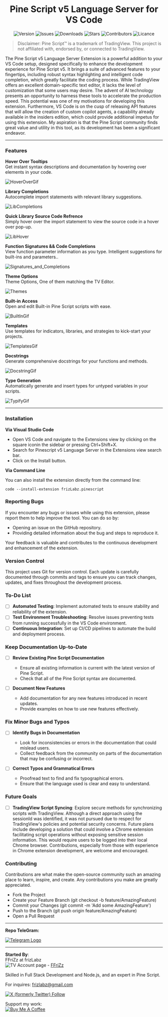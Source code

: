 
<h1 align="center">Pine Script v5 Language Server for VS Code</h1>

<p align="center">
  <a><img src="https://img.shields.io/github/package-json/v/FFriZ/Pine-Script-v5-VS-Code?color=green&style=flat-square" alt="Version"></a>
  <a><img src="https://img.shields.io/github/issues/FFriZ/Pine-Script-v5-VS-Code?style=flat-square" alt="Issues"></a>
  <a><img src="https://img.shields.io/visual-studio-marketplace/i/frizlabz.pinescript?color=red&style=flat-square" alt="Downloads"></a>
  <a><img src="https://img.shields.io/github/stars/FFriZ/Pine-Script-v5-VS-Code?color=red&style=flat-square" alt="Stars"></a>
  <a><img src="https://img.shields.io/github/contributors/FFriZ/Pine-Script-v5-VS-Code?color=green&style=flat-square" alt="Contributors"></a>
  <a><img src="https://img.shields.io/github/license/FFriZ/Pine-Script-v5-VS-Code?style=flat-square" alt="Licance"></a>
</p>

> Disclaimer: Pine Script™ is a trademark of TradingView. This project is not affiliated with, endorsed by, or connected to TradingView.






The Pine Script v5 Language Server Extension is a powerful addition to your VS Code setup, designed specifically to enhance the development experience for Pine Script v5. It brings a suite of advanced features to your fingertips, including robust syntax highlighting and intelligent code completion, which greatly facilitate the coding process. While TradingView offers an excellent domain-specific text editor, it lacks the level of customization that some users may desire. The advent of AI technology presents an opportunity to harness these tools to accelerate the production speed. This potential was one of my motivations for developing this extension. Furthermore, VS Code is on the cusp of releasing API features that will allow the creation of custom copilot agents, a capability already available in the insiders edition, which could provide additional impetus for using this extension. My aspiration is that the Pine Script community finds great value and utility in this tool, as its development has been a significant endeavor.



***

### **Features**

**Hover Over Tooltips**  
Get instant syntax descriptions and documentation by hovering over elements in your code.  

![HoverOverGif](https://media.discordapp.net/attachments/1004112195707207683/1179807196897361940/HoverOverPinescript.gif?ex=657b2013&is=6568ab13&hm=f32d9ca8863d5d830252df7cebee16106c329c1bce7029eb5da9ccb451a96b66&=&width=757&height=279)

**Library Completions**  
Autocomplete import statements with relevant library suggestions.

![LibCompletions](https://cdn.discordapp.com/attachments/1004112195707207683/1181021260961034421/LibCompletion.gif?ex=657f8ac2&is=656d15c2&hm=a71b4eb7b5cc5d5408a186421623ff915431d1daee8d2e083a6328b12f92fbf2&)

**Quick Library Source Code Refrence**  
Simply hover over the import statement to view the source code in a hover over pop-up.

![LibHover](https://cdn.discordapp.com/attachments/1004112195707207683/1181022167878619197/LibHover.gif?ex=657f8b9b&is=656d169b&hm=07043670cb8462b34ff75f9e9141d43597733d59a885037f91080c444d78fa29&)

**Function Signatures && Code Completions**  
View function parameter information as you type. Intelligent suggestions for built-ins and parameters..

![Signatures_and_Completions](https://media.discordapp.net/attachments/1004112195707207683/1190801687527563345/signatureCompletions.gif?ex=65a31f7e&is=6590aa7e&hm=c61b886d7dae9175b5badf9f7bce3daced22d4587fa5b184c131693595706e1b&=&width=757&height=400)


**Theme Options**  
Theme Options, One of them matching the TV Editor.

![Themes](https://media.discordapp.net/attachments/1004112195707207683/1190800538338611333/pinethemes.gif?ex=65a31e6c&is=6590a96c&hm=d031eaf49673c4da4b4d4aa9a12d8deab596d8e17b395e90f730a76e204d3c6b&=&width=757&height=344)


**Built-in Access**  
Open and edit Built-in Pine Script scripts with ease.

![BuiltInGif](https://cdn.discordapp.com/attachments/1004112195707207683/1191840488773394582/buildinacess.gif?ex=65a6e6f3&is=659471f3&hm=60a0fed2f605dd535e0ec85a544962ffba617ad5c4de04910b3a324db2776a2c&)


**Templates**  
Use templates for indicators, libraries, and strategies to kick-start your projects.

![TemplatesGif](https://cdn.discordapp.com/attachments/1004112195707207683/1191840483220144138/templates.gif?ex=65a6e6f2&is=659471f2&hm=deb51d2989cfa145fcbb7d00a5ad71ff06d15e54ddf506191a9cdfe456e892fa&)

**Docstrings**  
Generate comprehensive docstrings for your functions and methods.  

![DocstringGif](https://cdn.discordapp.com/attachments/1004112195707207683/1179807196335317082/DocstringPinescript.gif?ex=657b2013&is=6568ab13&hm=b8af63f3cfcddcafb9af52a8d4c9123a34e8b41c277392eb860297a3278e5d58&)

**Type Generation**  
Automatically generate and insert types for untyped variables in your scripts.  

![TypifyGif](https://media.discordapp.net/attachments/1004112195707207683/1179807197451001856/TypifyPinescript.gif?ex=657b2013&is=6568ab13&hm=eb8256aa2ade68524f3a06c5dacb6e21c828466957c8e6f48c6746f0ede2d800&=&width=757&height=343)
***

### **Installation**
**Via Visual Studio Code**  
- Open VS Code and navigate to the Extensions view by clicking on the square iconin the sidebar or pressing Ctrl+Shift+X.
- Search for Pinescript v5 Language Server in the Extensions view search bar.
- Click on the Install button.

**Via Command Line**

You can also install the extension directly from the command line:
    
    code --install-extension frizLabz.pinescript


### **Reporting Bugs**
If you encounter any bugs or issues while using this extension, please report them to help improve the tool. You can do so by:

- Opening an issue on the GitHub repository.
- Providing detailed information about the bug and steps to reproduce it.  

Your feedback is valuable and contributes to the continuous development and enhancement of the extension.

### **Version Control**
This project uses Git for version control. Each update is carefully documented through commits and tags to ensure you can track changes, updates, and fixes throughout the development process.

### **To-Do List**
 - [ ] **Automated Testing**: Implement automated tests to ensure stability and reliability of the extension.
 - [ ] **Test Environment Troubleshooting**: Resolve issues preventing tests from running successfully in the VS Code environment.
 - [ ] **Continuous Integration**: Set up CI/CD pipelines to automate the build and deployment process.

### Keep Documentation Up-to-Date
- [ ] **Review Existing Pine Script Documentation**
  - Ensure all existing information is current with the latest version of Pine Script.
  - Check that all of the Pine Script syntax are documented.

- [ ] **Document New Features**
  - Add documentation for any new features introduced in recent updates.
  - Provide examples on how to use new features effectively.

### **Fix Minor Bugs and Typos**
- [ ] **Identify Bugs in Documentation**
  - Look for inconsistencies or errors in the documentation that could mislead users.
  - Collect feedback from the community on parts of the documentation that may be confusing or incorrect.

- [ ] **Correct Typos and Grammatical Errors**
  - Proofread text to find and fix typographical errors.
  - Ensure that the language used is clear and easy to understand.

### **Future Goals**
 - [ ] **TradingView Script Syncing**: Explore secure methods for synchronizing scripts with TradingView. Although a direct approach using the sessionId was identified, it was not pursued due to respect for TradingView's policies and potential security concerns. Future plans include developing a solution that could involve a Chrome extension facilitating script operations without exposing sensitive session information. This would require users to be logged into their local Chrome browser. Contributions, especially from those with experience in Chrome extension development, are welcome and encouraged.



### **Contributing**
Contributions are what make the open-source community such an amazing place to learn, inspire, and create. Any contributions you make are greatly appreciated.

- Fork the Project
- Create your Feature Branch (git checkout -b feature/AmazingFeature)
- Commit your Changes (git commit -m 'Add some AmazingFeature')
- Push to the Branch (git push origin feature/AmazingFeature)
- Open a Pull Request


***

**Repo TeleGram:**  

[![Telegram Logo](https://upload.wikimedia.org/wikipedia/commons/thumb/8/83/Telegram_2019_Logo.svg/48px-Telegram_2019_Logo.svg.png)](https://t.me/+3HKDCjLZUL81MTQx)   

*** 
**Started By**:  
FFriZz at frizLabz  
![TV Account page](https://cdn.discordapp.com/attachments/1004112195707207683/1179837300834832465/TVIconMini.png?ex=657b3c1c&is=6568c71c&hm=a3f8114b4a35b85554cb61c9b2e43dc2a93616a09aa2380070ecfec4a9bcf393&) - [FFriZz](www.tradingview.com/u/FFriZz/#published-scripts)

Skilled in Full Stack Development and Node.js, and an expert in Pine Script.

For inquires: frizlabz@gmail.com

[![X (formerly Twitter) Follow](https://img.shields.io/twitter/follow/FrizLabz)](https://twitter.com/FrizLabz)

Support my work:  
[![Buy Me A Coffee](https://cdn.buymeacoffee.com/buttons/default-orange.png)](https://www.buymeacoffee.com/frizlabz)
